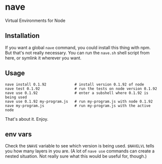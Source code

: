 # nave

Virtual Environments for Node

## Installation

If you want a global `nave` command, you could install this thing with npm.
But that's not really necessary.  You can run the `nave.sh` shell script
from here, or symlink it wherever you want.

## Usage

    nave install 0.1.92             # install version 0.1.92 of node
    nave test 0.1.92                # run the tests on node version 0.1.92
    nave use 0.1.92                 # enter a subshell where 0.1.92 is being used
    nave use 0.1.92 my-program.js   # run my-program.js with node 0.1.92
    nave my-program.js              # run my-program.js with the active node

That's about it.  Enjoy.

## env vars

Check the `$NAVE` variable to see which version is being used.  `$NAVELVL` tells
you how many layers in you are.  (A lot of `nave use` commands can create a
nested situation.  Not really sure what this would be useful for, though.)
